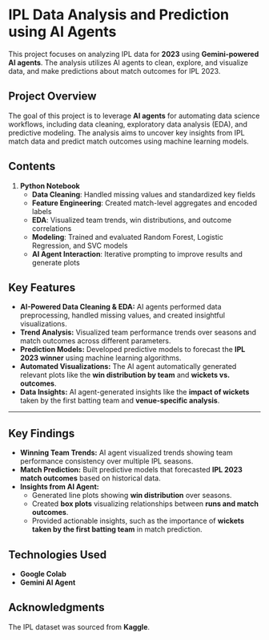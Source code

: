 # IPL Data Analysis and Prediction using AI Agents

This project focuses on analyzing IPL data for **2023** using **Gemini-powered AI agents**. The analysis utilizes AI agents to clean, explore, and visualize data, and make predictions about match outcomes for IPL 2023.

## Project Overview
The goal of this project is to leverage **AI agents** for automating data science workflows, including data cleaning, exploratory data analysis (EDA), and predictive modeling. The analysis aims to uncover key insights from IPL match data and predict match outcomes using machine learning models.

## Contents

1. **Python Notebook**  
   - **Data Cleaning**: Handled missing values and standardized key fields  
   - **Feature Engineering**: Created match-level aggregates and encoded labels  
   - **EDA**: Visualized team trends, win distributions, and outcome correlations  
   - **Modeling**: Trained and evaluated Random Forest, Logistic Regression, and SVC models  
   - **AI Agent Interaction**: Iterative prompting to improve results and generate plots

## Key Features

- **AI-Powered Data Cleaning & EDA:** AI agents performed data preprocessing, handled missing values, and created insightful visualizations.
- **Trend Analysis:** Visualized team performance trends over seasons and match outcomes across different parameters.
- **Prediction Models:** Developed predictive models to forecast the **IPL 2023 winner** using machine learning algorithms.
- **Automated Visualizations:** The AI agent automatically generated relevant plots like the **win distribution by team** and **wickets vs. outcomes**.
- **Data Insights:** AI agent-generated insights like the **impact of wickets** taken by the first batting team and **venue-specific analysis**.

---

## Key Findings

- **Winning Team Trends:** AI agent visualized trends showing team performance consistency over multiple IPL seasons.
- **Match Prediction:** Built predictive models that forecasted **IPL 2023 match outcomes** based on historical data.
- **Insights from AI Agent:**
  - Generated line plots showing **win distribution** over seasons.
  - Created **box plots** visualizing relationships between **runs and match outcomes**.
  - Provided actionable insights, such as the importance of **wickets taken by the first batting team** in match prediction.


## Technologies Used
- **Google Colab**
- **Gemini AI Agent**

## Acknowledgments
The IPL dataset was sourced from **Kaggle**.

